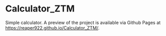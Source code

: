 # Calculator_ZTM

Simple calculator. A preview of the project is available via Github Pages at https://reaper922.github.io/Calculator_ZTM/.
